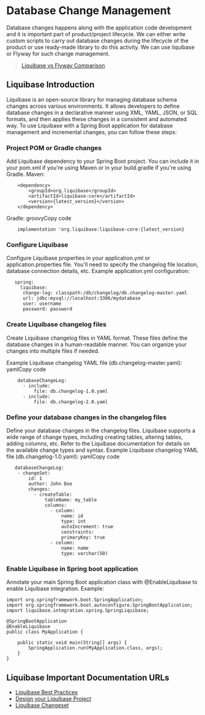 # Database Change Management 
Database changes happens along with the application code development and it is important part of 
product/project lifecycle. We can either write custom scripts to carry out database changes during
the lifecycle of the product or use ready-made library to do this activity. We can use liquibase or 
Flyway for such change management.
>[Liquibase vs Flyway Comparison](README-LiquibaseVsFlyway.md)
## Liquibase Introduction
Liquibase is an open-source library for managing database schema changes across various environments. 
It allows developers to define database changes in a declarative manner using XML, YAML, JSON, or SQL 
formats, and then applies these changes in a consistent and automated way. To use Liquibase with a 
Spring Boot application for database management and incremental changes, you can follow these steps:
### Project POM or Gradle changes
Add Liquibase dependency to your Spring Boot project. You can include it in your pom.xml if you're using 
Maven or in your build.gradle if you're using Gradle.
Maven:
```
    <dependency>
        <groupId>org.liquibase</groupId>
        <artifactId>liquibase-core</artifactId>
        <version>{latest_version}</version>
    </dependency>
```

Gradle: groovyCopy code
``` 
    implementation 'org.liquibase:liquibase-core:{latest_version}
```
### Configure Liquibase 
Configure Liquibase properties in your application.yml or application.properties file. You'll need to specify 
the changelog file location, database connection details, etc.
Example application.yml configuration:
```
   spring:
     liquibase:
      change-log: classpath:/db/changelog/db.changelog-master.yaml
      url: jdbc:mysql://localhost:3306/mydatabase
      user: username
      password: password
```
### Create Liquibase changelog files
Create Liquibase changelog files in YAML format. These files define the database changes in a human-readable 
manner. You can organize your changes into multiple files if needed.
      
Example Liquibase changelog YAML file (db.changelog-master.yaml): yamlCopy code
```    
    databaseChangeLog:
      - include:
          file: db.changelog-1.0.yaml
      - include:
          file: db.changelog-2.0.yaml
```

### Define your database changes in the changelog files
Define your database changes in the changelog files. Liquibase supports a wide range of change types, 
including creating tables, altering tables, adding columns, etc. Refer to the Liquibase documentation 
for details on the available change types and syntax.
Example Liquibase changelog YAML file (db.changelog-1.0.yaml): yamlCopy code
```
   databaseChangeLog:
    - changeSet:
        id: 1
        author: John Doe
        changes:
          - createTable:
              tableName: my_table
              columns:
                - column:
                    name: id
                    type: int
                    autoIncrement: true
                    constraints:
                    primaryKey: true
                - column:
                    name: name
                    type: varchar(50)
```
### Enable Liquibase in Spring boot application
Annotate your main Spring Boot application class with @EnableLiquibase to enable Liquibase integration.
Example:
```
import org.springframework.boot.SpringApplication;
import org.springframework.boot.autoconfigure.SpringBootApplication;
import liquibase.integration.spring.SpringLiquibase;

@SpringBootApplication
@EnableLiquibase
public class MyApplication {

    public static void main(String[] args) {
        SpringApplication.run(MyApplication.class, args);
    }
}
```
## Liquibase Important Documentation URLs
* [Liquibase Best Practices](https://docs.liquibase.com/concepts/bestpractices.html)
* [Design your Liquibase Project](https://docs.liquibase.com/start/design-liquibase-project.html)
* [Liquibase Changeset](https://docs.liquibase.com/concepts/changelogs/changeset.html)